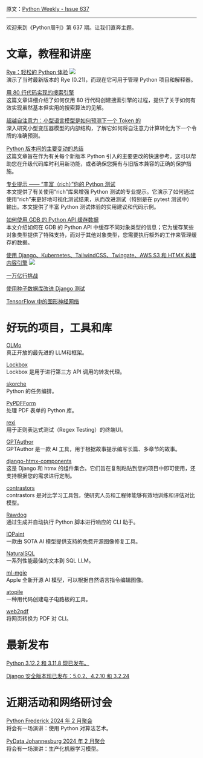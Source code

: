 原文：[Python Weekly - Issue 637](http://eepurl.com/iJGNIs)

---

欢迎来到《Python周刊》第 637 期。让我们直奔主题。

# 文章，教程和讲座  
  
[Rye：轻松的 Python 体验](https://www.youtube.com/watch?v=q99TYA7LnuA) ![](https://mcusercontent.com/e2e180baf855ac797ef407fc7/images/af76283a-6e65-436c-967a-900427cf6399.png)  
演示了当时最新版本的 Rye (0.21)，而现在它可用于管理 Python 项目和解释器。  
  
[用 80 行代码实现的搜索引擎](https://www.alexmolas.com/2024/02/05/a-search-engine-in-80-lines.html)  
这篇文章详细介绍了如何仅用 80 行代码创建搜索引擎的过程，提供了关于如何有效实现虽然基本但实用的搜索算法的见解。  
  
[超越自注意力：小型语言模型是如何预测下一个 Token 的](https://shyam.blog/posts/beyond-self-attention)  
深入研究小型变压器模型的内部结构，了解它如何将自注意力计算转化为下一个令牌的准确预测。 
  
[Python 版本间的主要变动的总结](https://www.nicholashairs.com/posts/major-changes-between-python-versions/)  
这篇文章旨在作为有关每个新版本 Python 引入的主要更改的快速参考。这可以帮助您在升级代码库时利用新功能，或者确保您拥有与旧版本兼容的正确的保护措施。  
  
[专业提示 —— “丰富（rich）”你的 Python 测试](https://www.revsys.com/tidbits/en-rich-your-python-testing/)  
本文提供了有关使用“rich”库来增强 Python 测试的专业提示。它演示了如何通过使用“rich”来更好地可视化测试结果，从而改进测试（特别是在 pytest 测试中）输出。本文提供了丰富 Python 测试体验的实用建议和代码示例。  
  
[如何使用 GDB 的 Python API 缓存数据](https://developers.redhat.com/articles/2024/02/05/how-cache-data-using-gdbs-python-api#caching_for_object_files_and_program_spaces)  
本文介绍如何在 GDB 的 Python API 中缓存不同对象类型的信息；它为缓存某些对象类型提供了特殊支持，而对于其他对象类型，您需要执行额外的工作来管理缓存的数据。  
  
[使用 Django、Kubernetes、TailwindCSS、Twingate、AWS S3 和 HTMX 构建内容引擎](https://www.youtube.com/watch?v=2TX7Pal5NMc) ![](https://mcusercontent.com/e2e180baf855ac797ef407fc7/images/af76283a-6e65-436c-967a-900427cf6399.png)  
  
[一万亿行挑战](https://blog.coiled.io/blog/1trc.html)  
  
[使用种子数据库改进 Django 测试](https://tla.wtf/posts/django-seed-db/)  
  
[TensorFlow 中的图形神经网络](https://blog.research.google/2024/02/graph-neural-networks-in-tensorflow.html)  
  
  
 # 好玩的项目，工具和库  
  
[OLMo](https://allenai.org/olmo)  
真正开放的最先进的 LLM和框架。  
  
[Lockbox](https://github.com/mkjt2/lockbox)  
Lockbox 是用于进行第三方 API 调用的转发代理。  
  
[skorche](https://github.com/AnsBalin/skorche)  
Python 的任务编排。  
  
[PyPDFForm](https://github.com/chinapandaman/PyPDFForm)  
处理 PDF 表单的 Python 库。  
  
[rexi](https://github.com/royreznik/rexi)  
用于正则表达式测试（Regex Testing）的终端UI。  
  
[GPTAuthor](https://github.com/dylanhogg/gptauthor)  
GPTAuthor 是一款 AI 工具，用于根据故事提示编写长篇、多章节的故事。  
  
[django-htmx-components](https://github.com/iwanalabs/django-htmx-components)  
这是 Django 和 htmx 的组件集合。它们旨在复制粘贴到您的项目中即可使用，还支持根据您的需求进行定制。  
  
[contrastors](https://github.com/nomic-ai/contrastors)  
contrastors 是对比学习工具包，使研究人员和工程师能够有效地训练和评估对比模型。  
  
[Rawdog](https://github.com/AbanteAI/rawdog)  
通过生成并自动执行 Python 脚本进行响应的 CLI 助手。  
  
[IOPaint](https://github.com/Sanster/IOPaint)  
一款由 SOTA AI 模型提供支持的免费开源图像修复工具。  
  
[NaturalSQL](https://github.com/cfahlgren1/natural-sql)  
一系列性能最佳的文本到 SQL LLM。  
  
[ml-mgie](https://github.com/apple/ml-mgie)  
Apple 全新开源 AI 模型，可以根据自然语言指令编辑图像。  
  
[atopile](https://github.com/atopile/atopile)  
一种用代码创建电子电路板的工具。  
  
[web2pdf](https://github.com/dvcoolarun/web2pdf)  
将网页转换为 PDF 对 CLI。  
  
  
 # 最新发布  
  
[Python 3.12.2 和 3.11.8 现已发布。](https://pythoninsider.blogspot.com/2024/02/python-3122-and-3118-are-now-available.html)  
  
[Django 安全版本现已发布：5.0.2、4.2.10 和 3.2.24](https://www.djangoproject.com/weblog/2024/feb/06/security-releases/)  
  
  
 # 近期活动和网络研讨会  
  
[Python Frederick 2024 年 2 月聚会](https://www.meetup.com/python-frederick/events/298531232/)  
将会有一场演讲：使用 Python 对算法艺术。  
  
[PyData Johannesburg 2024 年 2 月聚会](https://www.meetup.com/pydata-johannesburg/events/298808404/)  
将会有一场演讲：生产化机器学习模型。  
